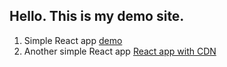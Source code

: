 
## Hello. This is my demo site.

1. Simple React app [demo](https://exile2003.github.io/ind)
2. Another simple React app [React app with CDN](https://exile2003.github.io/out_of_use)
